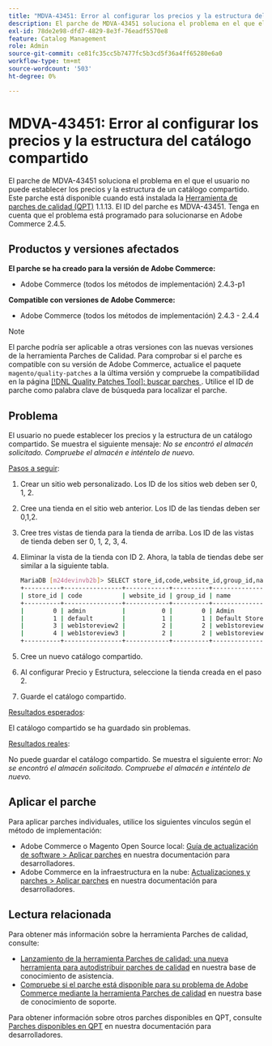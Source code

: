 ```yaml
---
title: "MDVA-43451: Error al configurar los precios y la estructura del catálogo compartido"
description: El parche de MDVA-43451 soluciona el problema en el que el usuario no puede establecer los precios y la estructura de un catálogo compartido. Este parche está disponible cuando está instalada la [Quality Patches Tool (QPT)](/help/announcements/adobe-commerce-announcements/magento-quality-patches-released-new-tool-to-self-serve-quality-patches.md) 1.1.13. El ID del parche es MDVA-43451. Tenga en cuenta que el problema está programado para solucionarse en Adobe Commerce 2.4.5.
exl-id: 78de2e98-dfd7-4829-8e3f-76eadf5570e8
feature: Catalog Management
role: Admin
source-git-commit: ce81fc35cc5b7477fc5b3cd5f36a4ff65280e6a0
workflow-type: tm+mt
source-wordcount: '503'
ht-degree: 0%

---
```


# MDVA-43451: Error al configurar los precios y la estructura del catálogo compartido

El parche de MDVA-43451 soluciona el problema en el que el usuario no puede establecer los precios y la estructura de un catálogo compartido. Este parche está disponible cuando está instalada la [Herramienta de parches de calidad (QPT)](/help/announcements/adobe-commerce-announcements/magento-quality-patches-released-new-tool-to-self-serve-quality-patches.md) 1.1.13. El ID del parche es MDVA-43451. Tenga en cuenta que el problema está programado para solucionarse en Adobe Commerce 2.4.5.

## Productos y versiones afectados

**El parche se ha creado para la versión de Adobe Commerce:**

* Adobe Commerce (todos los métodos de implementación) 2.4.3-p1

**Compatible con versiones de Adobe Commerce:**

* Adobe Commerce (todos los métodos de implementación) 2.4.3 - 2.4.4

>[!NOTE]
>
>El parche podría ser aplicable a otras versiones con las nuevas versiones de la herramienta Parches de Calidad. Para comprobar si el parche es compatible con su versión de Adobe Commerce, actualice el paquete `magento/quality-patches` a la última versión y compruebe la compatibilidad en la página [[!DNL Quality Patches Tool]: buscar parches ](https://devdocs.magento.com/quality-patches/tool.html#patch-grid). Utilice el ID de parche como palabra clave de búsqueda para localizar el parche.

## Problema

El usuario no puede establecer los precios y la estructura de un catálogo compartido. Se muestra el siguiente mensaje: *No se encontró el almacén solicitado. Compruebe el almacén e inténtelo de nuevo.*

<u>Pasos a seguir</u>:

1. Crear un sitio web personalizado. Los ID de los sitios web deben ser 0, 1, 2.
1. Cree una tienda en el sitio web anterior. Los ID de las tiendas deben ser 0,1,2.
1. Cree tres vistas de tienda para la tienda de arriba. Los ID de las vistas de tienda deben ser 0, 1, 2, 3, 4.
1. Eliminar la vista de la tienda con ID 2. Ahora, la tabla de tiendas debe ser similar a la siguiente tabla.

   ```bash
   MariaDB [m24devinvb2b]> SELECT store_id,code,website_id,group_id,name FROM store;
   +----------+----------------+------------+----------+--------------------+
   | store_id | code           | website_id | group_id | name               |
   +----------+----------------+------------+----------+--------------------+
   |        0 | admin          |          0 |        0 | Admin              |
   |        1 | default        |          1 |        1 | Default Store View |
   |        3 | web1storeview2 |          2 |        2 | web1storeview2     |
   |        4 | web1storeview3 |          2 |        2 | web1storeview3     |
   +----------+----------------+------------+----------+--------------------+
   ```

1. Cree un nuevo catálogo compartido.
1. Al configurar Precio y Estructura, seleccione la tienda creada en el paso 2.
1. Guarde el catálogo compartido.

<u>Resultados esperados</u>:

El catálogo compartido se ha guardado sin problemas.

<u>Resultados reales</u>:

No puede guardar el catálogo compartido. Se muestra el siguiente error:
*No se encontró el almacén solicitado. Compruebe el almacén e inténtelo de nuevo.*

## Aplicar el parche

Para aplicar parches individuales, utilice los siguientes vínculos según el método de implementación:

* Adobe Commerce o Magento Open Source local: [Guía de actualización de software > Aplicar parches](https://devdocs.magento.com/guides/v2.4/comp-mgr/patching/mqp.html) en nuestra documentación para desarrolladores.
* Adobe Commerce en la infraestructura en la nube: [Actualizaciones y parches > Aplicar parches](https://devdocs.magento.com/cloud/project/project-patch.html) en nuestra documentación para desarrolladores.

## Lectura relacionada

Para obtener más información sobre la herramienta Parches de calidad, consulte:

* [Lanzamiento de la herramienta Parches de calidad: una nueva herramienta para autodistribuir parches de calidad](/help/announcements/adobe-commerce-announcements/magento-quality-patches-released-new-tool-to-self-serve-quality-patches.md) en nuestra base de conocimiento de asistencia.
* [Compruebe si el parche está disponible para su problema de Adobe Commerce mediante la herramienta Parches de calidad](/help/support-tools/patches-available-in-qpt-tool/check-patch-for-magento-issue-with-magento-quality-patches.md) en nuestra base de conocimiento de soporte.

Para obtener información sobre otros parches disponibles en QPT, consulte [Parches disponibles en QPT](https://devdocs.magento.com/quality-patches/tool.html#patch-grid) en nuestra documentación para desarrolladores.
